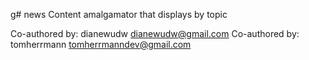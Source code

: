 g# news
Content amalgamator that displays by topic

Co-authored by: dianewudw <dianewudw@gmail.com>
Co-authored by: tomherrmann <tomherrmanndev@gmail.com>